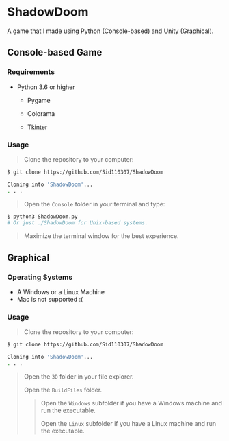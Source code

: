 # ShadowDoom

A game that I made using Python (Console-based) and Unity (Graphical).

## Console-based Game

### Requirements

- Python 3.6 or higher

  - Pygame

  - Colorama

  - Tkinter

### Usage

> Clone the repository to your computer:

```sh
$ git clone https://github.com/Sid110307/ShadowDoom

Cloning into 'ShadowDoom'...
. . .
```

> Open the `Console` folder in your terminal and type:

```sh
$ python3 ShadowDoom.py
# Or just ./ShadowDoom for Unix-based systems.
```

> Maximize the terminal window for the best experience.

## Graphical

### Operating Systems

- A Windows or a Linux Machine
- Mac is not supported :(

### Usage

> Clone the repository to your computer:

```sh
$ git clone https://github.com/Sid110307/ShadowDoom

Cloning into 'ShadowDoom'...
. . .
```

> Open the `3D` folder in your file explorer.
>
> Open the `BuildFiles` folder.
>> Open the `Windows` subfolder if you have a Windows machine and run the executable.
>>
>> Open the `Linux` subfolder if you have a Linux machine and run the executable.
